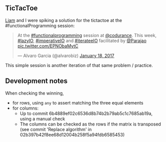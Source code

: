 ## TicTacToe

[Liam](https://github.com/Gryff) and I were spiking a solution for the tictactoe at the #functionalProgramming session: 

<blockquote class="twitter-tweet" data-lang="en"><p lang="en" dir="ltr">At the <a href="https://twitter.com/hashtag/functionalprogramming?src=hash">#functionalprogramming</a> session at <a href="https://twitter.com/codurance">@codurance</a>. This week, <a href="https://twitter.com/hashtag/lazyIO?src=hash">#lazyIO</a>, <a href="https://twitter.com/hashtag/imperativeIO?src=hash">#imperativeIO</a> and <a href="https://twitter.com/hashtag/iterateeIO?src=hash">#iterateeIO</a> facilitated by <a href="https://twitter.com/Parajao">@Parajao</a> <a href="https://t.co/EPNObaMytC">pic.twitter.com/EPNObaMytC</a></p>&mdash; Alvaro Garcia (@alvarobiz) <a href="https://twitter.com/alvarobiz/status/821822514460495877">January 18, 2017</a></blockquote>
<script async src="//platform.twitter.com/widgets.js" charset="utf-8"></script>

This simple session is another iteration of that same problem / practice.

## Development notes

When checking the winning,

  * for rows, using `any` to assert matching the three equal elements
  * for columns:
    * Up to commit 6b4889ef02c6536d8b74b2b79ab5c1c7685ab19a, using a manual check
    * The columns can be checked as the rows if the matrix is transposed (see commit 'Replace algorithm' in 02b397b42f8ee68d12004b258f5a94fdb6585453)

